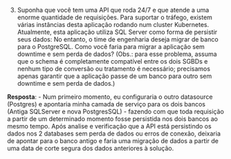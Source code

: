 3) Suponha que você tem uma API que roda 24/7 e que atende a uma enorme quantidade de requisições. 
Para suportar o tráfego, existem várias instâncias desta aplicação rodando num cluster Kubernetes.
Atualmente, esta aplicação utiliza SQL Server como forma de persistir seus dados:
No entanto, o time de engenharia deseja migrar de banco para o PostgreSQL. Como você faria para migrar a aplicação sem downtime e sem perda de dados? 
(Obs.: para esse problema, assuma que o schema é completamente compatível entre os dois SGBDs e nenhum tipo de conversão ou tratamento é necessário; precisamos apenas garantir que a aplicação passe de um banco para outro sem downtime e sem perda de dados.)

**Resposta**:
    - Num primeiro momento, eu configuraria o outro datasource (Postgres) e apontaria minha camada de serviço para os dois bancos (Antiga SQLServer e nova PostgresSQL) - fazendo com que toda requisição a partir de um determinado momento fosse persistida nos dois bancos ao mesmo tempo. Após analise e verificação que a API está persistindo os dados nos 2 databases sem perda de dados ou erros de conexão, deixaria de apontar para o banco antigo e faria uma migração de dados a partir de uma data de corte segura dos dados anteriores à solução.